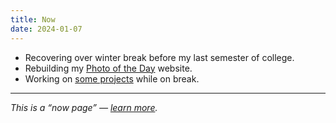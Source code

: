 ```yaml
---
title: Now
date: 2024-01-07
---
```


- Recovering over winter break before my last semester of college.
- Rebuilding my [Photo of the Day](https://photos.benborgers.com) website.
- Working on [some projects](/winter24) while on break.

---

_This is a “now page” — [learn more](https://nownownow.com/about)._
